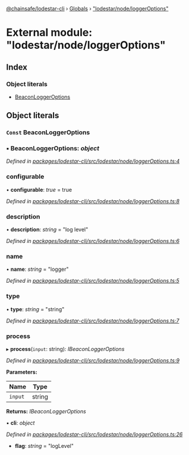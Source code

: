 [@chainsafe/lodestar-cli](../README.md) › [Globals](../globals.md) › ["lodestar/node/loggerOptions"](_lodestar_node_loggeroptions_.md)

# External module: "lodestar/node/loggerOptions"

## Index

### Object literals

* [BeaconLoggerOptions](_lodestar_node_loggeroptions_.md#const-beaconloggeroptions)

## Object literals

### `Const` BeaconLoggerOptions

### ▪ **BeaconLoggerOptions**: *object*

*Defined in [packages/lodestar-cli/src/lodestar/node/loggerOptions.ts:4](https://github.com/ChainSafe/lodestar/blob/b5860cf/packages/lodestar-cli/src/lodestar/node/loggerOptions.ts#L4)*

###  configurable

• **configurable**: *true* = true

*Defined in [packages/lodestar-cli/src/lodestar/node/loggerOptions.ts:8](https://github.com/ChainSafe/lodestar/blob/b5860cf/packages/lodestar-cli/src/lodestar/node/loggerOptions.ts#L8)*

###  description

• **description**: *string* = "log level"

*Defined in [packages/lodestar-cli/src/lodestar/node/loggerOptions.ts:6](https://github.com/ChainSafe/lodestar/blob/b5860cf/packages/lodestar-cli/src/lodestar/node/loggerOptions.ts#L6)*

###  name

• **name**: *string* = "logger"

*Defined in [packages/lodestar-cli/src/lodestar/node/loggerOptions.ts:5](https://github.com/ChainSafe/lodestar/blob/b5860cf/packages/lodestar-cli/src/lodestar/node/loggerOptions.ts#L5)*

###  type

• **type**: *string* = "string"

*Defined in [packages/lodestar-cli/src/lodestar/node/loggerOptions.ts:7](https://github.com/ChainSafe/lodestar/blob/b5860cf/packages/lodestar-cli/src/lodestar/node/loggerOptions.ts#L7)*

###  process

▸ **process**(`input`: string): *IBeaconLoggerOptions*

*Defined in [packages/lodestar-cli/src/lodestar/node/loggerOptions.ts:9](https://github.com/ChainSafe/lodestar/blob/b5860cf/packages/lodestar-cli/src/lodestar/node/loggerOptions.ts#L9)*

**Parameters:**

Name | Type |
------ | ------ |
`input` | string |

**Returns:** *IBeaconLoggerOptions*

▪ **cli**: *object*

*Defined in [packages/lodestar-cli/src/lodestar/node/loggerOptions.ts:26](https://github.com/ChainSafe/lodestar/blob/b5860cf/packages/lodestar-cli/src/lodestar/node/loggerOptions.ts#L26)*

* **flag**: *string* = "logLevel"
